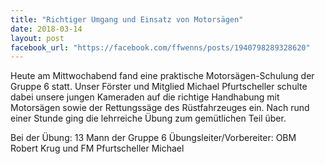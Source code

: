 ```yaml
---
title: "Richtiger Umgang und Einsatz von Motorsägen"
date: 2018-03-14
layout: post
facebook_url: "https://facebook.com/ffwenns/posts/1940798289328620"
---
```


Heute am Mittwochabend fand eine praktische Motorsägen-Schulung der Gruppe 6 statt. Unser Förster und Mitglied Michael Pfurtscheller schulte dabei unsere jungen Kameraden auf die richtige Handhabung mit Motorsägen sowie der Rettungssäge des Rüstfahrzeuges ein. Nach rund einer Stunde ging die lehrreiche Übung zum gemütlichen Teil über. 

Bei der Übung: 13 Mann der Gruppe 6 
Übungsleiter/Vorbereiter: OBM Robert Krug und FM Pfurtscheller Michael